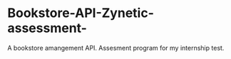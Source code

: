 # Bookstore-API-Zynetic-assessment-
A bookstore amangement API. Assesment program for my internship test.
